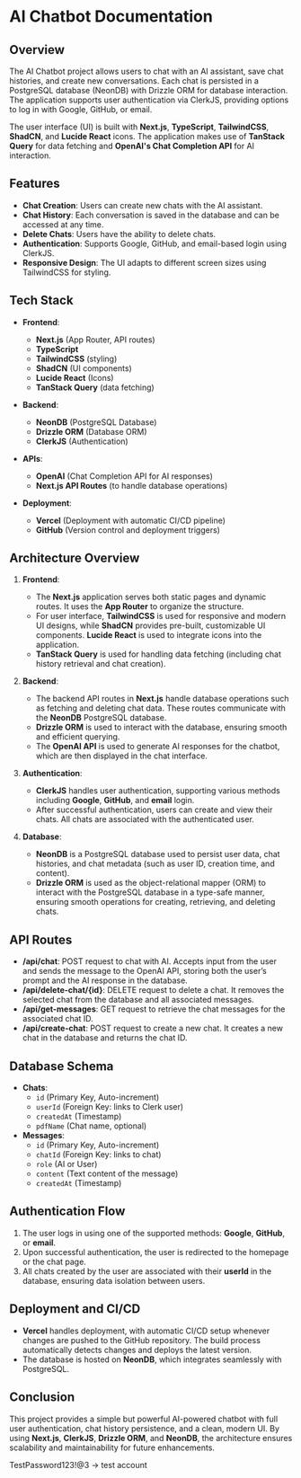 # AI Chatbot Documentation

## Overview

The AI Chatbot project allows users to chat with an AI assistant, save chat histories, and create new conversations. Each chat is persisted in a PostgreSQL database (NeonDB) with Drizzle ORM for database interaction. The application supports user authentication via ClerkJS, providing options to log in with Google, GitHub, or email.

The user interface (UI) is built with **Next.js**, **TypeScript**, **TailwindCSS**, **ShadCN**, and **Lucide React** icons. The application makes use of **TanStack Query** for data fetching and **OpenAI's Chat Completion API** for AI interaction.

## Features

- **Chat Creation**: Users can create new chats with the AI assistant.
- **Chat History**: Each conversation is saved in the database and can be accessed at any time.
- **Delete Chats**: Users have the ability to delete chats.
- **Authentication**: Supports Google, GitHub, and email-based login using ClerkJS.
- **Responsive Design**: The UI adapts to different screen sizes using TailwindCSS for styling.

## Tech Stack

- **Frontend**:

  - **Next.js** (App Router, API routes)
  - **TypeScript**
  - **TailwindCSS** (styling)
  - **ShadCN** (UI components)
  - **Lucide React** (Icons)
  - **TanStack Query** (data fetching)

- **Backend**:

  - **NeonDB** (PostgreSQL Database)
  - **Drizzle ORM** (Database ORM)
  - **ClerkJS** (Authentication)

- **APIs**:

  - **OpenAI** (Chat Completion API for AI responses)
  - **Next.js API Routes** (to handle database operations)

- **Deployment**:
  - **Vercel** (Deployment with automatic CI/CD pipeline)
  - **GitHub** (Version control and deployment triggers)

## Architecture Overview

1. **Frontend**:

   - The **Next.js** application serves both static pages and dynamic routes. It uses the **App Router** to organize the structure.
   - For user interface, **TailwindCSS** is used for responsive and modern UI designs, while **ShadCN** provides pre-built, customizable UI components. **Lucide React** is used to integrate icons into the application.
   - **TanStack Query** is used for handling data fetching (including chat history retrieval and chat creation).

2. **Backend**:

   - The backend API routes in **Next.js** handle database operations such as fetching and deleting chat data. These routes communicate with the **NeonDB** PostgreSQL database.
   - **Drizzle ORM** is used to interact with the database, ensuring smooth and efficient querying.
   - The **OpenAI API** is used to generate AI responses for the chatbot, which are then displayed in the chat interface.

3. **Authentication**:

   - **ClerkJS** handles user authentication, supporting various methods including **Google**, **GitHub**, and **email** login.
   - After successful authentication, users can create and view their chats. All chats are associated with the authenticated user.

4. **Database**:
   - **NeonDB** is a PostgreSQL database used to persist user data, chat histories, and chat metadata (such as user ID, creation time, and content).
   - **Drizzle ORM** is used as the object-relational mapper (ORM) to interact with the PostgreSQL database in a type-safe manner, ensuring smooth operations for creating, retrieving, and deleting chats.

## API Routes

- **/api/chat**: POST request to chat with AI. Accepts input from the user and sends the message to the OpenAI API, storing both the user’s prompt and the AI response in the database.
- **/api/delete-chat/{id}**: DELETE request to delete a chat. It removes the selected chat from the database and all associated messages.
- **/api/get-messages**: GET request to retrieve the chat messages for the associated chat ID.
- **/api/create-chat**: POST request to create a new chat. It creates a new chat in the database and returns the chat ID.

## Database Schema

- **Chats**:
  - `id` (Primary Key, Auto-increment)
  - `userId` (Foreign Key: links to Clerk user)
  - `createdAt` (Timestamp)
  - `pdfName` (Chat name, optional)
- **Messages**:
  - `id` (Primary Key, Auto-increment)
  - `chatId` (Foreign Key: links to chat)
  - `role` (AI or User)
  - `content` (Text content of the message)
  - `createdAt` (Timestamp)

## Authentication Flow

1. The user logs in using one of the supported methods: **Google**, **GitHub**, or **email**.
2. Upon successful authentication, the user is redirected to the homepage or the chat page.
3. All chats created by the user are associated with their **userId** in the database, ensuring data isolation between users.

## Deployment and CI/CD

- **Vercel** handles deployment, with automatic CI/CD setup whenever changes are pushed to the GitHub repository. The build process automatically detects changes and deploys the latest version.
- The database is hosted on **NeonDB**, which integrates seamlessly with PostgreSQL.

## Conclusion

This project provides a simple but powerful AI-powered chatbot with full user authentication, chat history persistence, and a clean, modern UI. By using **Next.js**, **ClerkJS**, **Drizzle ORM**, and **NeonDB**, the architecture ensures scalability and maintainability for future enhancements.

TestPassword123!@3 -> test account
